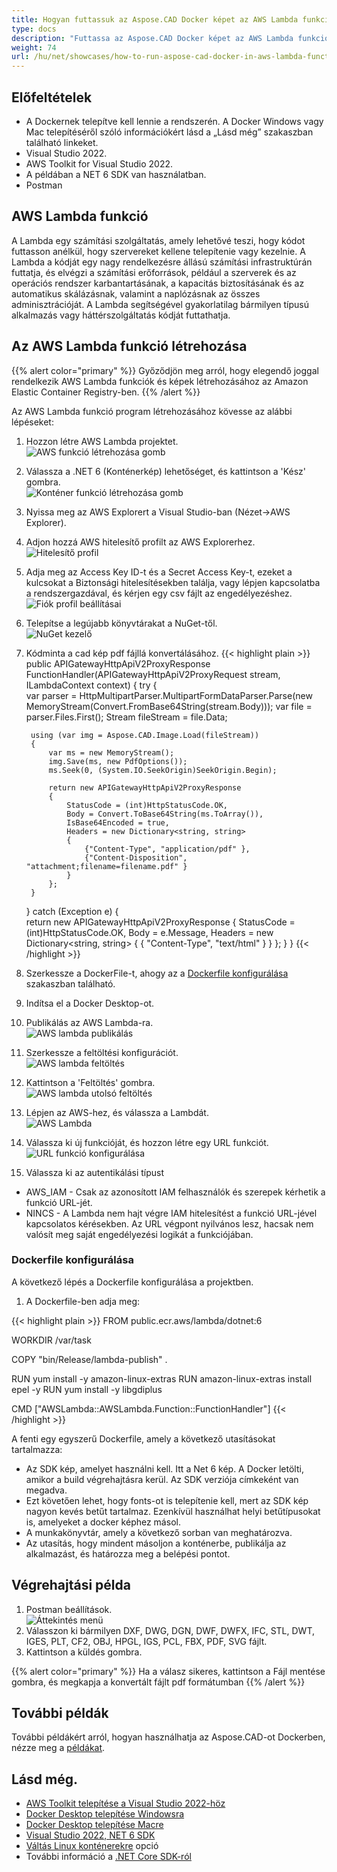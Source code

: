 ```yaml
---
title: Hogyan futtassuk az Aspose.CAD Docker képet az AWS Lambda funkcióban
type: docs
description: "Futtassa az Aspose.CAD Docker képet az AWS Lambda funkcióban."
weight: 74
url: /hu/net/showcases/how-to-run-aspose-cad-docker-in-aws-lambda-function/
---
```


## Előfeltételek
- A Dockernek telepítve kell lennie a rendszerén. A Docker Windows vagy Mac telepítéséről szóló információkért lásd a „Lásd még” szakaszban található linkeket.
- Visual Studio 2022.
- AWS Toolkit for Visual Studio 2022.
- A példában a NET 6 SDK van használatban.
- Postman

## AWS Lambda funkció

A Lambda egy számítási szolgáltatás, amely lehetővé teszi, hogy kódot futtasson anélkül, hogy szervereket kellene telepítenie vagy kezelnie. A Lambda a kódját egy nagy rendelkezésre állású számítási infrastruktúrán futtatja, és elvégzi a számítási erőforrások, például a szerverek és az operációs rendszer karbantartásának, a kapacitás biztosításának és az automatikus skálázásnak, valamint a naplózásnak az összes adminisztrációját. A Lambda segítségével gyakorlatilag bármilyen típusú alkalmazás vagy háttérszolgáltatás kódját futtathatja.

## Az AWS Lambda funkció létrehozása

{{% alert color="primary" %}} 
Győződjön meg arról, hogy elegendő joggal rendelkezik AWS Lambda funkciók és képek létrehozásához az Amazon Elastic Container Registry-ben.
{{% /alert %}}

Az AWS Lambda funkció program létrehozásához kövesse az alábbi lépéseket:
1. Hozzon létre AWS Lambda projektet.<br>
![AWS funkció létrehozása gomb](/_assets/showcases/aws/create-project.png)<br>
1. Válassza a .NET 6 (Konténerkép) lehetőséget, és kattintson a 'Kész' gombra.<br>
![Konténer funkció létrehozása gomb](/_assets/showcases/aws/create-container.png)<br>
1. Nyissa meg az AWS Explorert a Visual Studio-ban (Nézet->AWS Explorer).
1. Adjon hozzá AWS hitelesítő profilt az AWS Explorerhez.<br>
![Hitelesítő profil](/_assets/showcases/aws/add-aws-credentials-profile.png)<br>
1. Adja meg az Access Key ID-t és a Secret Access Key-t, ezeket a kulcsokat a Biztonsági hitelesítésekben találja, vagy lépjen kapcsolatba a rendszergazdával, és kérjen egy csv fájlt az engedélyezéshez.<br>
![Fiók profil beállításai](/_assets/showcases/aws/account-profile.png)<br>
1. Telepítse a legújabb könyvtárakat a NuGet-től.<br>
![NuGet kezelő](/_assets/showcases/aws/nuget-manager.png)<br>
1. Kódminta a cad kép pdf fájllá konvertálásához.
{{< highlight plain >}}
public APIGatewayHttpApiV2ProxyResponse FunctionHandler(APIGatewayHttpApiV2ProxyRequest stream, ILambdaContext context)
{
    try
    {            
        var parser = HttpMultipartParser.MultipartFormDataParser.Parse(new MemoryStream(Convert.FromBase64String(stream.Body)));
        var file = parser.Files.First();
        Stream fileStream = file.Data;

        using (var img = Aspose.CAD.Image.Load(fileStream))
        {
            var ms = new MemoryStream();
            img.Save(ms, new PdfOptions());
            ms.Seek(0, (System.IO.SeekOrigin)SeekOrigin.Begin);
          
            return new APIGatewayHttpApiV2ProxyResponse
            {
                StatusCode = (int)HttpStatusCode.OK,
                Body = Convert.ToBase64String(ms.ToArray()),
                IsBase64Encoded = true,
                Headers = new Dictionary<string, string>
                {
                    {"Content-Type", "application/pdf" },
                    {"Content-Disposition", "attachment;filename=filename.pdf" }
                }
            };
        }
    }
    catch (Exception e)
    {           
        return new APIGatewayHttpApiV2ProxyResponse
        {
            StatusCode = (int)HttpStatusCode.OK,
            Body = e.Message,
            Headers = new Dictionary<string, string>
            {
                {
                    "Content-Type", "text/html"
                }
            }
        };
    }
}
{{< /highlight >}}
1. Szerkessze a DockerFile-t, ahogy az a <a href="#configuring-a-dockerfile">Dockerfile konfigurálása</a> szakaszban található.
1. Indítsa el a Docker Desktop-ot.
1. Publikálás az AWS Lambda-ra.<br>
![AWS lambda publikálás](/_assets/showcases/aws/publish-aws.png)<br>
1. Szerkessze a feltöltési konfigurációt.<br>
![AWS lambda feltöltés](/_assets/showcases/aws/upload-aws-lambda.png)<br>
1. Kattintson a 'Feltöltés' gombra.<br>
![AWS lambda utolsó feltöltés](/_assets/showcases/aws/upload-aws-lambda-finish.png)<br>
1. Lépjen az AWS-hez, és válassza a Lambdát.<br>
![AWS Lambda](/_assets/showcases/aws/select-aws-lambda.png)<br>
1. Válassza ki új funkcióját, és hozzon létre egy URL funkciót.<br>
![URL funkció konfigurálása](/_assets/showcases/aws/create-function-url.png)<br>
1. Válassza ki az autentikálási típust
- AWS_IAM - Csak az azonosított IAM felhasználók és szerepek kérhetik a funkció URL-jét.
- NINCS - A Lambda nem hajt végre IAM hitelesítést a funkció URL-jével kapcsolatos kérésekben. Az URL végpont nyilvános lesz, hacsak nem valósít meg saját engedélyezési logikát a funkciójában.

### Dockerfile konfigurálása

A következő lépés a Dockerfile konfigurálása a projektben.

1. A Dockerfile-ben adja meg:

{{< highlight plain >}}
FROM public.ecr.aws/lambda/dotnet:6

WORKDIR /var/task

COPY "bin/Release/lambda-publish"  .

RUN yum install -y amazon-linux-extras 
RUN amazon-linux-extras install epel -y
RUN yum install -y libgdiplus  

CMD ["AWSLambda::AWSLambda.Function::FunctionHandler"]
{{< /highlight >}}

A fenti egy egyszerű Dockerfile, amely a következő utasításokat tartalmazza:

- Az SDK kép, amelyet használni kell. Itt a Net 6 kép. A Docker letölti, amikor a build végrehajtásra kerül. Az SDK verziója címkeként van megadva.
- Ezt követően lehet, hogy fonts-ot is telepítenie kell, mert az SDK kép nagyon kevés betűt tartalmaz. Ezenkívül használhat helyi betűtípusokat is, amelyeket a docker képhez másol.
- A munkakönyvtár, amely a következő sorban van meghatározva.
- Az utasítás, hogy mindent másoljon a konténerbe, publikálja az alkalmazást, és határozza meg a belépési pontot.

## Végrehajtási példa

1. Postman beállítások.<br>
![Áttekintés menü](/_assets/showcases/aws/postman-settings.png)<br>
1. Válasszon ki bármilyen DXF, DWG, DGN, DWF, DWFX, IFC, STL, DWT, IGES, PLT, CF2, OBJ, HPGL, IGS, PCL, FBX, PDF, SVG fájlt.
1. Kattintson a küldés gombra.

{{% alert color="primary" %}} 
Ha a válasz sikeres, kattintson a Fájl mentése gombra, és megkapja a konvertált fájlt pdf formátumban
{{% /alert %}}

## További példák

További példákért arról, hogyan használhatja az Aspose.CAD-ot Dockerben, nézze meg a [példákat](https://github.com/aspose-cad/Aspose.CAD-Documentation).


## Lásd még.

- [AWS Toolkit telepítése a Visual Studio 2022-höz](https://marketplace.visualstudio.com/items?itemName=AmazonWebServices.AWSToolkitforVisualStudio2022)
- [Docker Desktop telepítése Windowsra](https://docs.docker.com/docker-for-windows/install/)
- [Docker Desktop telepítése Macre](https://docs.docker.com/docker-for-mac/install/)
- [Visual Studio 2022, NET 6 SDK](https://docs.microsoft.com/en-us/dotnet/core/install/windows?tabs=net60#dependencies)
- [Váltás Linux konténerekre](https://docs.docker.com/docker-for-windows/#switch-between-windows-and-linux-containers) opció
- További információ a [.NET Core SDK-ról](https://hub.docker.com/_/microsoft-dotnet-sdk)
